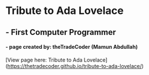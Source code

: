 # Tribute to Ada Lovelace
## - First Computer Programmer
#### - page created by: theTradeCoder (Mamun Abdullah)

[View page here: Tribute to Ada Lovelace] (https://thetradecoder.github.io/tribute-to-ada-lovelace/)
